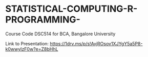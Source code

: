 # STATISTICAL-COMPUTING-R-PROGRAMMING-
Course Code DSC514 for BCA, Bangalore University 

Link to Presentation: https://1drv.ms/p/s!AvjROsov1XJYgY5a5P8-k0wwyIzF0w?e=Z8bHhL
